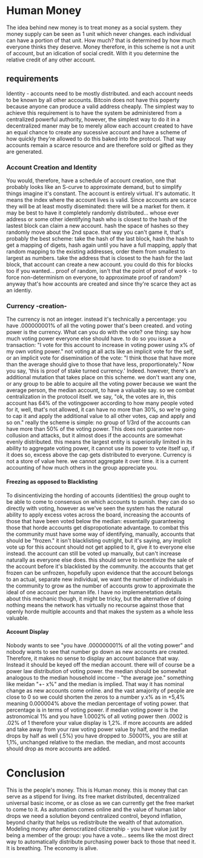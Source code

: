 # Human Money

The idea behind new money is to treat money as a social system. they money supply can be seen as 1 unit which never changes. each individual can have a portion of that unit. How much? that is determined by how much everyone thinks they deserve. Money therefore, in this scheme is not a unit of account, but an idication of social credit. With it you determine the relative credit of any other account.

## requirements

Identity - accounts need to be mostly distributed. and each account needs to be known by all other accounts. Bitcoin does not have this poperty because anyone can produce a valid address cheaply. The simplest way to achieve this requirement is to have the system be administered from a centralized powerful authority, however, the simplest way to do it in a decentralized maner may be to merely allow each account created to have an equal chance to create any sucessive account and have a scheme of how quickly they're allowed to do this baked into the protocol. That way accounts remain a scarce resource and are therefore sold or gifted as they are generated.

### Account Creation and Identity

You would, therefore, have a schedule of account creation, one that probably looks like an S-curve to approximate demand, but to simplify things imagine it's constant. The account is entirely virtual. It's automatic. It means the index where the account lives is valid. Since accounts are scarce they will be at least mostly diseminated: there will be a market for them. it may be best to have it completely randomly distributed... whose ever address or some other identifying hash who is closest to the hash of the lastest block can claim a new account. hash the space of hashes so they randomly move about the 2nd space. that way you can't game it, that's probably the best scheme: take the hash of the last block, hash the hash to get a mapping of digets, hash again until you have a full mapping, apply that random mapping to the existing addresses, order them from smallest to largest as numbers. take the address that is closest to the hash for the last block, that account can create a new account. you could do this for blocks too if you wanted... proof of random, isn't that the point of proof of work - to force non-determinism on everyone, to approximate proof of random? anyway that's how accounts are created and since thy're scarce they act as an identiy.

### Currency -creation-

The currency is not an integer. instead it's technically a percentage: you have .000000001% of all the voting power that's been created. and voting power is the currency. What can you do with the vote? one thing: say how much voting power everyone else should have. to do so you issue a transaction: "I vote for this account to increase in voting power using x% of my own voting power." not voting at all acts like an implicit vote for the self, or an implicit vote for disemination of the vote: "I think those that have more than the average should give to those that have less, proportionately." Now you say, 'this is proof of stake turned currency.' Indeed. however, there's an additional mutation that takes place on this scheme. we don't want any one, or any group to be able to acquire all the voting power because we want the average person, the median account, to have a valuable say. so we combat centralization in the protocol itself. we say, "ok, the votes are in, this account has 64% of the votingpower according to how many people voted for it, well, that's not allowed, it can have no more than 30%, so we're going to cap it and apply the additional value to all other votes, cap and apply and so on." really the scheme is simple: no group of 1/3rd of the accounts can have more than 50% of the voting power. This does not guarantee non-collusion and attacks, but it almost does if the accounts are somewhat evenly distributed. this means the largest entity is superiorally limited in its ability to aggregate voting power, it cannot use its power to vote itself up, if it does so, excess above the cap gets distributed to everyone. Currency is not a store of value here. we cannot aggregate it over time. it is a current accounting of how much others in the group appreciate you.

#### Freezing as opposed to Blacklisting 

To disincentivizing the hording of accounts (identities) the group ought to be able to come to consensus on which accounts to punish. they can do so directly with voting, however as we've seen the system has the natural ability to apply excess votes across the board, increasing the accounts of those that have been voted below the median: essentailly guaranteeing those that horde accounts get dispropotionate advantage. to combat this the community must have some way of identifying, manually, accounts that should be "frozen." it isn't blacklisting outright, but it's saying, any implicit vote up for this account should not get applied to it, give it to everyone else instead. the account can still be voted up manually, but can't increase naturally as everyone else does. this should serve to incentivize the sale of the account before it's blacklisted by the community. the accounts that get frozen can be unfrozen, hopefully upon evidence that the account belongs to an actual, separate new individual, we want the number of individuals in the community to grow as the number of accounts grow to approximate the ideal of one account per human life. I have no implemenetation details about this mechanic though, it might be tricky, but the alternative of doing nothing means the network has virtually no recourse against those that openly horde multiple accounts and that makes the system as a whole less valuable.

#### Account Display

Nobody wants to see "you have .000000001% of all the voting power" and nobody wants to see that number go down as new accounts are created. Therefore, it makes no sense to display an account balance that way. Instead it should be keyed off the median account. there will of course be a power law distribution of voting power. the median should be somewhat analogous to the median household income - "the average joe." something like meidan "+- x%" and the median is implied. That way it has nominal change as new accounts come online. and the vast amajority of people are close to 0 so we could shorten the zeros to a number y.x% as in +5,4% meaning 0.000004% above the median percentage of voting power. that percentage is in terms of voting power. if median voting power is the astronomical 1% and you have 1.0002% of all voting power then .0002 is .02% of 1 therefore your value display is 1,2%. if more accounts are added and take away from your raw voting power value by half, and the median drops by half as well (.5%) you have dropped to .50001%, you are still at 1,1%, unchanged relative to the median. the median, and most accounts should drop as more accounts are added.

# Conclusion

This is the people's money. This is Human money. this is money that can serve as a stipend for living. its free market distributed, decentralized universal basic income, or as close as we can currently get the free market to come to it. As automation comes online and the value of human labor drops we need a solution beyond centralized control, beyond inflation, beyond charity that helps us redistribute the wealth of that automation. Modeling money after democratized citizenship - you have value just by being a member of the group: you have a vote... seems like the most direct way to automatically distribute purchasing power back to those that need it. It is breathing. The economy is alive.

